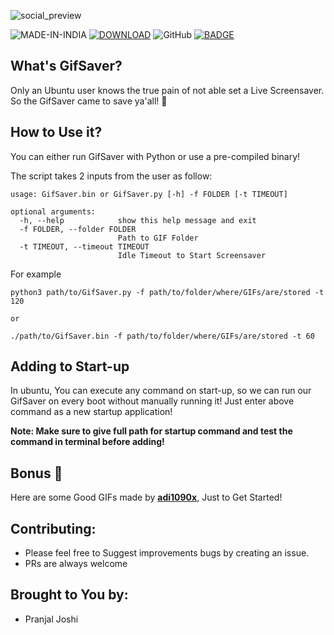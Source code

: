 ![social_preview](https://user-images.githubusercontent.com/6128978/130181938-e9df8403-a3e2-455a-86f1-58261b148c01.jpg)

![MADE-IN-INDIA](https://img.shields.io/badge/MADE%20WITH%20%E2%9D%A4%20IN-INDIA-orange?style=for-the-badge) [![DOWNLOAD](https://img.shields.io/badge/CLICK%20HERE%20TO-DOWNLOAD-blue?style=for-the-badge)](https://github.com/pranjal-joshi/GifSaver/releases/latest) ![GitHub](https://img.shields.io/github/license/pranjal-joshi/GifSaver?style=for-the-badge) [![BADGE](https://img.shields.io/badge/OPEN-SOURCE-red?style=for-the-badge)](https://github.com/pranjal-joshi/GifSaver/blob/main/GifSaver.py)

## What's GifSaver?

Only an Ubuntu user knows the true pain of not able set a Live Screensaver. So the GifSaver came to save ya'all! 🎊

## How to Use it?

You can either run GifSaver with Python or use a pre-compiled binary!

The script takes 2 inputs from the user as follow:
```
usage: GifSaver.bin or GifSaver.py [-h] -f FOLDER [-t TIMEOUT]

optional arguments:
  -h, --help            show this help message and exit
  -f FOLDER, --folder FOLDER
                        Path to GIF Folder
  -t TIMEOUT, --timeout TIMEOUT
                        Idle Timeout to Start Screensaver
```
For example
```
python3 path/to/GifSaver.py -f path/to/folder/where/GIFs/are/stored -t 120

or

./path/to/GifSaver.bin -f path/to/folder/where/GIFs/are/stored -t 60
```

## Adding to Start-up

In ubuntu, You can execute any command on start-up, so we can run our GifSaver on every boot without manually running it!
Just enter above command as a new startup application!

**Note: Make sure to give full path for startup command and test the command in terminal before adding!**

## Bonus :tada:

Here are some Good GIFs made by **[adi1090x](https://github.com/adi1090x/plymouth-themes)**, Just to Get Started!

## Contributing:
* Please feel free to Suggest improvements bugs by creating an issue.
* PRs are always welcome

## Brought to You by:
* Pranjal Joshi